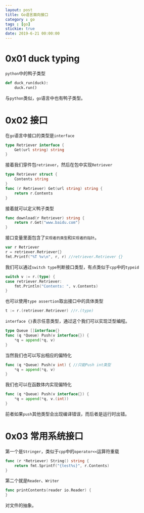 ```yaml
---
layout: post
title: Go语言面向接口
category : go
tags : [go]
stickie: true
date: 2019-6-21 00:00:00
---
```


# 0x01 duck typing

`python`中的鸭子类型

```python
def duck_run(duck):
    duck.run()
```

与`python`类似，`go`语言中也有鸭子类型。

# 0x02 接口

在`go`语言中接口的类型是`interface`

```go
type Retriever interface {
    Get(url string) string
}
```

接着我们穿件包`retriever`，然后在包中实现`Retriever`

```go
type Retriever struct {
    Contents string
}
func (r Retriever) Get(url string) string {
    return r.Contents
}
```

接着就可以定义鸭子类型

```go
func download(r Retriever) string {
    return r.Get("www.baidu.com")
}
```

接口变量里面包含了`实现者的类型`和`实现者的指针`。

```go
var r Retriever
r = retriever.Retriever{}
fmt.Printf("%T %v\n", r, r) //retriever.Retriever {}
```

我们可以通过`switch type`判断接口类型，有点类似于`cpp`中的`typeid`

```go
switch v := r.(type) {
case retriever.Retriever:
    fmt.Println("Contents: ", v.Contents)
}
```

也可以使用`type assertion`取出接口中的具体类型

```go
t := r.(retriever.Retriever) //r.(type)
```

`interface {}`表示任意类型，通过这个我们可以实现泛型编程。

```go
type Queue []interface{}
func (q *Queue) Push(v interface{}) {
    *q = append(*q, v)
}
```

当然我们也可以写出相应的偏特化

```go
func (q *Queue) Push(v int) { //只能Push int类型
    *q = append(*q, v)
}
```

我们也可以在函数体内实现偏特化

```go
func (q *Queue) Push(v interface{}) {
    *q = append(*q, v.(int))
}
```

前者如果`push`其他类型会出现编译错误，而后者是运行时出错。

# 0x03 常用系统接口

第一个是`Stringer`，类似于`cpp`中的`operator<<`运算符重载

```go
func (r *Retriever) String() string {
	return fmt.Sprintf("{test%s}", r.Contents)
}
```

第二个就是`Reader`、`Writer`

```go
func printContents(reader io.Reader) {	
}
```

对文件的抽象。